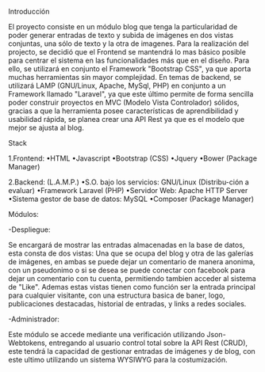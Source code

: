 Introducción 

El proyecto consiste en un módulo blog que tenga la particularidad de poder generar entradas de texto y subida de imágenes en dos vistas conjuntas, una sólo de texto y la otra de imagenes. Para la realización del projecto, se decidió que el Frontend se mantendrá lo mas básico posible para centrar el sistema en las funcionalidades más que en el diseño. Para ello, se utilizará en conjunto el Framework "Bootstrap CSS", ya que aporta muchas herramientas sin mayor complejidad. En temas de backend, se utilizará LAMP (GNU/Linux, Apache, MySql, PHP) en conjunto a un Framework llamado "Laravel", ya que este último permite de forma sencilla poder construir proyectos en MVC (Modelo Vista Controlador) sólidos, gracias a que la herramienta posee características de aprendibilidad y usabilidad rápida, se planea crear una API Rest ya que es el modelo que mejor se ajusta al blog.

Stack

1.Frontend:
•HTML
•Javascript
•Bootstrap (CSS)
•Jquery
•Bower (Package Manager)

2.Backend: (L.A.M.P.)
•S.O.  bajo  los  servicios:  GNU/Linux  (Distribu-ción a evaluar)
•Framework Laravel (PHP)
•Servidor Web: Apache HTTP Server
•Sistema gestor de base de datos: MySQL
•Composer (Package Manager)

Módulos:

-Despliegue:

Se encargará de mostrar las entradas almacenadas en la base de datos, esta consta de dos vistas: Una que se ocupa del blog y otra de las galerías de imágenes, en ambas se puede dejar un comentario de manera anonima, con un pseudonimo o si se desea se puede conectar con facebook para dejar un comentario con tu cuenta, permitiendo tambien acceder al sistema de "Like". Ademas estas vistas tienen como función ser la entrada principal para cualquier visitante, con una estructura basica de baner, logo, publicaciones destacadas, historial de entradas, y links a redes sociales.

-Administrador:

Este módulo se accede mediante una verificación utilizando Json-Webtokens, entregando al usuario control total sobre la API Rest (CRUD), este tendrá la capacidad de gestionar entradas de imágenes y de blog, con este ultimo utilizando un sistema WYSIWYG para la costumización.

